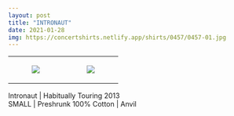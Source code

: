 ```yaml
---
layout: post
title: "INTRONAUT"
date: 2021-01-28
img: https://concertshirts.netlify.app/shirts/0457/0457-01.jpg
---
```




<table style="width:100%;"><tr><td style="vertical-align:top;">
      <figure class="tmblr-full" data-orig-height="2048" data-orig-width="1365" data-orig-src="https://concertshirts.netlify.app/shirts/0457/0457-01.jpg"><img src="https://64.media.tumblr.com/52687a15ae945304831edef5b3b27e64/931afd17ad35ca8d-9c/s540x810/4abeee353cb714c225a606cb4ffa6c70e69ec676.jpg" data-orig-height="2048" data-orig-width="1365" data-orig-src="https://concertshirts.netlify.app/shirts/0457/0457-01.jpg"/></figure></td>
    <td style="vertical-align:top;">
      <figure class="tmblr-full" data-orig-height="2048" data-orig-width="1365" data-orig-src="https://concertshirts.netlify.app/shirts/0457/0457-02.jpg"><img src="https://64.media.tumblr.com/063f0299085bd1534a1a59f1865cf63e/931afd17ad35ca8d-8d/s540x810/58b30f2c5f634701e6a3de40db2566fc5ec84ee2.jpg" data-orig-height="2048" data-orig-width="1365" data-orig-src="https://concertshirts.netlify.app/shirts/0457/0457-02.jpg"/></figure></td>
  </tr></table><p>
  Intronaut | Habitually Touring 2013<br/>SMALL | Preshrunk 100% Cotton | Anvil
</p>
